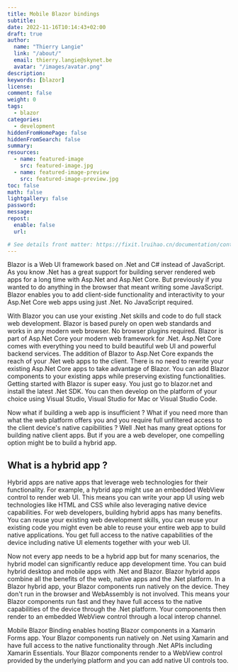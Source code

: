```yaml
---
title: Mobile Blazor bindings
subtitle:
date: 2022-11-16T10:14:43+02:00
draft: true
author:
  name: "Thierry Langie"
  link: "/about/"
  email: thierry.langie@skynet.be
  avatar: "/images/avatar.png"
description:
keywords: [blazor]
license:
comment: false
weight: 0
tags:
  - blazor
categories:
  - development
hiddenFromHomePage: false
hiddenFromSearch: false
summary:
resources:
  - name: featured-image
    src: featured-image.jpg
  - name: featured-image-preview
    src: featured-image-preview.jpg
toc: false
math: false
lightgallery: false
password:
message:
repost:
  enable: false
  url:

# See details front matter: https://fixit.lruihao.cn/documentation/content-management/introduction/#front-matter
---
```


Blazor is a Web UI framework based on .Net and C# instead of JavaScript. As you know .Net has a great support for building server rendered web apps for a long time with Asp.Net and Asp.Net Core. But previously if you wanted to do anything in the browser that meant writing some JavaScript. Blazor enables you to add client-side functionality and interactivity to your Asp.Net Core web apps using just .Net. No JavaScript required. 

With Blazor you can use your existing .Net skills and code to do full stack web development. Blazor is based purely on open web standards and works in any modern web browser. No browser plugins required. Blazor is part of Asp.Net Core your modern web framework for .Net. Asp.Net Core comes with everything you need to build beautiful web UI and powerful backend services. The addition of Blazor to Asp.Net Core expands the reach of your .Net web apps to the client. There is no need to rewrite your existing Asp.Net Core apps to take advantage of Blazor. You can add Blazor components to your existing apps while preserving existing functionalities. Getting started with Blazor is super easy. You just go to blazor.net and install the latest .Net SDK. You can then develop on the platform of your choice using Visual Studio, Visual Studio for Mac or Visual Studio Code.

Now what if building a web app is insufficient ? What if you need more than what the web platform offers you and you require full unfiltered access to the client device's native capibilities ? Well .Net has many great options for building native client apps. But if you are a web developer, one compelling option might be to build a hybrid app.

## What is a hybrid app ?

Hybrid apps are native apps that leverage web technologies for their functionality. For example, a hybrid app might use an embedded WebView control to render web UI. This means you can write your app UI using web technologies like HTML and CSS while also leveraging native device capabilities. For web developers, building hybrid apps has many benefits. You can reuse your existing web development skills, you can reuse your existing code you might even be able to reuse your entire web app to build native applications. You get full access to the native capabilities of the device including native UI elements together with your web UI. 

Now not every app needs to be a hybrid app but for many scenarios, the hybrid model can significantly reduce app development time. You can buid hybrid desktop and mobile apps with .Net and Blazor. Blazor hybrid apps combine all the benefits of the web, native apps and the .Net platform. In a Blazor hybrid app, your Blazor components run natively on the device. They don't run in the browser and WebAssembly is not involved. This means your Blazor components run fast and they have full access to the native capabilities of the device through the .Net platform. Your components then render to an embedded WebView control through a local interop channel.

Mobile Blazor Binding enables hosting Blazor components in a Xamarin Forms app. Your Blazor components run natively on .Net using Xamarin and have full access to the native functionality through .Net APIs including Xamarin Essentials. Your Blazor components render to a WebView control provided by the underlying platform and you can add native UI controls too.
